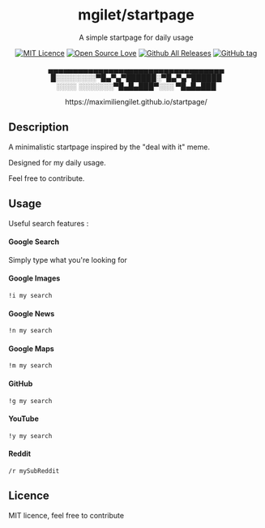 <h1 align="center">mgilet/startpage</h1>

<p align="center">A simple startpage for daily usage</p>

<p align="center">
<a href="https://opensource.org/licenses/mit-license.php"><img src="https://badges.frapsoft.com/os/mit/mit.svg?v=103" alt="MIT Licence"></a>
<a href="https://github.com/ellerbrock/open-source-badge/"><img src="https://badges.frapsoft.com/os/v1/open-source.svg?v=103" alt="Open Source Love"></a>
<a href="https://github.com/maximilienGilet/startpage"><img src="https://img.shields.io/github/downloads/maximilienGilet/startpage/total.svg" alt="Github All Releases"></a>
<a href="https://github.com/maximilienGilet/startpage"><img src="https://img.shields.io/github/tag/maximilienGilet/startpage.svg" alt="GitHub tag"></a>
</p>

<p align="center">
    ▄▄▄▄▄▄▄▄▄▄▄▄▄▄▄▄▄▄▄▄▄▄▄▄▄▄▄▄▄▄▄▄▄▄▄<br>
    █░░░░░░░░▀█▄▀▄▀██████░▀█▄▀▄▀██████<br>
    ░░░░ ░░░░░░░▀█▄█▄███▀░░░ ▀█▄█▄███<br>
</p>

<p align="center">https://maximiliengilet.github.io/startpage/</p>

## Description

A minimalistic startpage inspired by the "deal with it" meme.

Designed for my daily usage.

Feel free to contribute.

## Usage

Useful search features : 

#### Google Search

Simply type what you're looking for

#### Google Images

    !i my search

#### Google News

    !n my search

#### Google Maps

    !m my search
    
#### GitHub

    !g my search

#### YouTube

    !y my search
    
#### Reddit

    /r mySubReddit


## Licence

MIT licence, feel free to contribute
